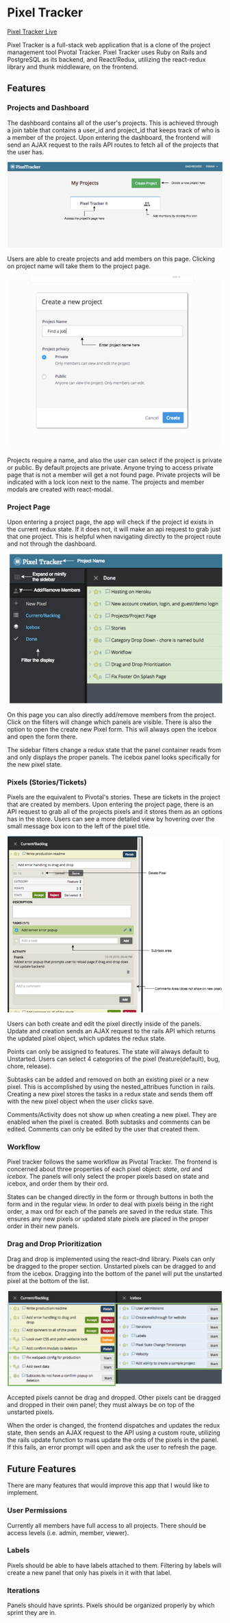 # Pixel Tracker
[Pixel Tracker Live](http://www.pixeltracker.org)

Pixel Tracker is a full-stack web application that is a clone of the project management tool Pivotal Tracker. Pixel Tracker uses Ruby on Rails and PostgreSQL as its backend, and React/Redux, utilizing the react-redux library and thunk middleware, on the frontend.   

## Features

### Projects and Dashboard

The dashboard contains all of the user's projects. This is achieved through a join table that contains a user_id and project_id that keeps track of who is a member of the project. Upon entering the dashboard, the frontend will send an AJAX request to the rails API routes to fetch all of the projects that the user has.

![Dashboard](./docs/screenshots/screenshot-dashboard.png)

Users are able to create projects and add members on this page. Clicking on project name will take them to the project page.

![Create Project](./docs/screenshots/screenshot-create-project.png)

Projects require a name, and also the user can select if the project is private or public. By default projects are private. Anyone trying to access private page that is not a member will get a not found page. Private projects will be indicated with a lock icon next to the name. The projects and member modals are created with react-modal.

### Project Page

Upon entering a project page, the app will check if the project id exists in the current redux state. If it does not, it will make an api request to grab just that one project. This is helpful when navigating directly to the project route and not through the dashboard.

![Project Page](./docs/screenshots/screenshot-sidebar.png)

On this page you can also directly add/remove members from the project. Click on the filters will change which panels are visible. There is also the option to open the create new Pixel form. This will always open the icebox and open the form there.

The sidebar filters change a redux state that the panel container reads from and only displays the proper panels. The icebox panel looks specifically for the new pixel state.

### Pixels (Stories/Tickets)

Pixels are the equivalent to Pivotal's stories. These are tickets in the project that are created by members. Upon entering the project page, there is an API request to grab all of the projects pixels and it stores them as an options has in the store. Users can see a more detailed view by hovering over the small message box icon to the left of the pixel title.

![Pixel Form](./docs/screenshots/screenshot-form.png)

Users can both create and edit the pixel directly inside of the panels. Update and creation sends an AJAX request to the rails API which returns the updated pixel object, which updates the redux state.

Points can only be assigned to features. The state will always default to Unstarted. Users can select 4 categories of the pixel (feature(default), bug, chore, release).

Subtasks can be added and removed on both an existing pixel or a new pixel. This is accomplished by using the nested_attribues function in rails. Creating a new pixel stores the tasks in a redux state and sends them off with the new pixel object when the user clicks save.

Comments/Activity does not show up when creating a new pixel. They are enabled when the pixel is created. Both subtasks and comments can be edited. Comments can only be edited by the user that created them.

### Workflow

Pixel tracker follows the same workflow as Pivotal Tracker. The frontend is concerned about three properties of each pixel object: _state_, _ord_ and _icebox_. The panels will only select the proper pixels based on state and icebox, and order them by their ord.

States can be changed directly in the form or through buttons in both the form and in the regular view. In order to deal with pixels being in the right order, a max ord for each of the panels are saved in the redux state. This ensures any new pixels or updated state pixels are placed in the proper order in their new panels.

### Drag and Drop Prioritization

Drag and drop is implemented using the react-dnd library. Pixels can only be dragged to the proper section. Unstarted pixels can be dragged to and from the icebox. Dragging into the bottom of the panel will put the unstarted pixel at the bottom of the list.

![Drag and Drop](./docs/screenshots/screenshot-dnd.png)

Accepted pixels cannot be drag and dropped. Other pixels cant be dragged and dropped in their own panel; they must always be on top of the unstarted pixels.

When the order is changed, the frontend dispatches and updates the redux state, then sends an AJAX request to the API using a custom route, utilizing the rails update function to mass update the ords of the pixels in the panel. If this fails, an error prompt will open and ask the user to refresh the page.

## Future Features

There are many features that would improve this app that I would like to implement.

### User Permissions

Currently all members have full access to all projects. There should be access levels (i.e. admin, member, viewer).

### Labels

Pixels should be able to have labels attached to them. Filtering by labels will create a new panel that only has pixels in it with that label.

### Iterations

Panels should have sprints. Pixels should be organized properly by which sprint they are in.
